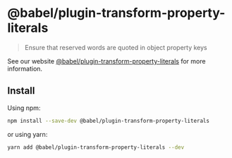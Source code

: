 # @babel/plugin-transform-property-literals

> Ensure that reserved words are quoted in object property keys

See our website [@babel/plugin-transform-property-literals](https://babeljs.io/docs/en/next/babel-plugin-transform-property-literals.html) for more information.

## Install

Using npm:

```sh
npm install --save-dev @babel/plugin-transform-property-literals
```

or using yarn:

```sh
yarn add @babel/plugin-transform-property-literals --dev
```
